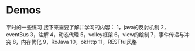 # Demos
平时的一些练习
接下来需要了解并学习的内容：
1，java的反射机制
2，eventBus
3，注解
4，动态代理
5，volley框架
6，view的绘制
7，事件传递与冲突
8，内存优化
9，RxJava
10，okHttp
11，RESTful风格
